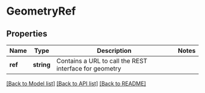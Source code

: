 # GeometryRef

## Properties
Name | Type | Description | Notes
------------ | ------------- | ------------- | -------------
**ref** | **string** | Contains a URL to call the REST interface for geometry | 

[[Back to Model list]](../README.md#documentation-for-models) [[Back to API list]](../README.md#documentation-for-api-endpoints) [[Back to README]](../README.md)


